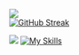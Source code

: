 ![](https://komarev.com/ghpvc/?username=lorenaquintan)<br>
[![GitHub Streak](https://streak-stats.demolab.com/?user=lorenaquintan&theme=dark)](https://git.io/streak-stats)

![](https://github.com/Your_Repository_Name/Your_GIF_Name.gif)
[![My Skills](https://skillicons.dev/icons?i=py,js,html,css,linux,mysql)](https://skillicons.dev)

<!--
**lorenaquintan/lorenaquintan** is a ✨ _special_ ✨ repository because its `README.md` (this file) appears on your GitHub profile.

Here are some ideas to get you started:

- 🔭 I’m currently working on ...
- 🌱 I’m currently learning ...
- 👯 I’m looking to collaborate on ...
- 🤔 I’m looking for help with ...
- 💬 Ask me about ...
- 📫 How to reach me: ...
- 😄 Pronouns: ...
- ⚡ Fun fact: ...
-->
